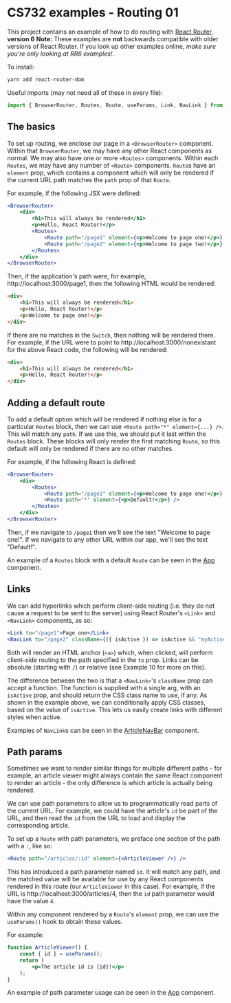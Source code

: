 # CS732 examples - Routing 01
This project contains an example of how to do routing with [React Router](https://reactrouter.com/), **version 6** **Note:** These examples are **not** backwards compatible with older versions of React Router. If you look up other examples online, *make sure you're only looking at RR6 examples!*.

To install:

```sh
yarn add react-router-dom
```

Useful imports (may not need all of these in every file):

```js
import { BrowserRouter, Routes, Route, useParams, Link, NavLink } from 'react-router-dom';
```

## The basics
To set up routing, we enclose our page in a `<BrowserRouter>` component. Within that `BrowserRouter`, we may have any other React components as normal. We may also have one or more `<Routes>` components. Within each `Routes`, we may have any number of `<Route>` components. `Route`s have an `element` prop, which contains a component which will only be rendered if the current URL path matches the `path` prop of that `Route`.

For example, if the following JSX were defined:

```jsx
<BrowserRouter>
    <div>
        <h1>This will always be rendered</h1>
        <p>Hello, React Router!</p>
        <Routes>
            <Route path="/page1" element={<p>Welcome to page one!</p>} />
            <Route path="/page2" element={<p>Welcome to page two!</p>} />
        </Routes>
    </div>
</BrowserRouter>
```

Then, if the application's path were, for example, http://localhost:3000/page1, then the following HTML would be rendered:

```html
<div>
    <h1>This will always be rendered</h1>
    <p>Hello, React Router!</p>
    <p>Welcome to page one!</p>
</div>
```

If there are no matches in the `Switch`, then nothing will be rendered there. For example, if the URL were to point to http://localhost:3000/nonexistant for the above React code, the following will be rendered:

```html
<div>
    <h1>This will always be rendered</h1>
    <p>Hello, React Router!</p>
</div>
```

## Adding a default route
To add a default option which will be rendered if nothing else is for a particular `Routes` block, then we can use `<Route path="*" element={...} />`. This will match any `path`. If we use this, we should put it last within the `Routes` block. These blocks will only render the first matching `Route`, so this default will only be rendered if there are no other matches.

For example, if the following React is defined:

```jsx
<BrowserRouter>
    <div>
        <Routes>
            <Route path="/page1" element={<p>Welcome to page one!</p>} />
            <Route path="*" element={<p>Default!</p>} />
        </Routes>
    </div>
</BrowserRouter>
```

Then, if we navigate to `/page1` then we'll see the text "Welcome to page one!". If we navigate to any other URL within our app, we'll see the text "Default!".

An example of a `Routes` block with a default `Route` can be seen in the [App](./src/App.js) component.

## Links
We can add hyperlinks which perform client-side routing (i.e. they do not cause a request to be sent to the server) using React Router's `<Link>` and `<NavLink>` components, as so:

```jsx
<Link to="/page1">Page one</Link>
<NavLink to="/page2" className={({ isActive }) => isActive && "myActiveLinkCSS"}>Page two</NavLink>
```

Both will render an HTML anchor (`<a>`) which, when clicked, will perform client-side routing to the path specified in the `to` prop. Links can be absolute (starting with `/`) or relative (see Example 10 for more on this).

The difference between the two is that a `<NavLink>`'s `className` prop can accept a function. The function is supplied with a single arg, with an `isActive` prop, and should return the CSS class name to use, if any. As shown in the example above, we can conditionally apply CSS classes, based on the value of `isActive`. This lets us easily create links with different styles when active.

Examples of `NavLink`s can be seen in the [ArticleNavBar](./src/ArticleNavBar.js) component.

## Path params
Sometimes we want to render similar things for multiple different paths - for example, an article viewer might always contain the same React component to render an article - the only difference is which article is actually being rendered.

We can use path parameters to allow us to programmatically read parts of the current URL. For example, we could have the article's `id` be part of the URL, and then read the `id` from the URL to load and display the corresponding article.

To set up a `Route` with path parameters, we preface one section of the path with a `:`, like so:

```jsx
<Route path="/articles/:id" element={<ArticleViewer />} />
```

This has introduced a path parameter named `id`. It will match any path, and the matched value will be available for use by any React components rendered in this route (our `ArticleViewer` in this case). For example, if the URL is http://localhost:3000/articles/4, then the `id` path parameter would have the value `4`.

Within any component rendered by a `Route`'s `element` prop, we can use the `useParams()` hook to obtain these values.

For example:

```jsx
function ArticleViewer() {
    const { id } = useParams();
    return (
        <p>The article id is {id}!</p>
    );
}
```

An example of path parameter usage can be seen in the [App](./src/App.js) component.